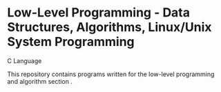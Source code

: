 # Low-Level Programming - Data Structures, Algorithms, Linux/Unix System Programming
C Language

This repository contains programs written for the low-level programming and algorithm section .
